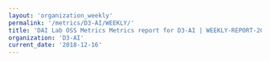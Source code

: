 ```yaml
---
layout: 'organization_weekly'
permalink: '/metrics/D3-AI/WEEKLY/'
title: 'DAI Lab OSS Metrics Metrics report for D3-AI | WEEKLY-REPORT-2018-12-16'
organization: 'D3-AI'
current_date: '2018-12-16'
---
```

